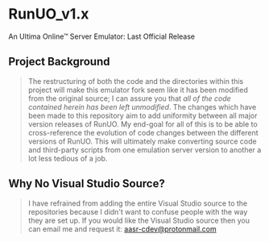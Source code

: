 # RunUO_v1.x
An Ultima Online™ Server Emulator: Last Official Release 

## Project Background
> The restructuring of both the code and the directories within this project will make this emulator fork seem like it has been modified from the original source; I can assure you that *all of the code contained herein has been left unmodified*. The changes which have been made to this repository aim to add uniformity between all major version releases of RunUO. My end-goal for all of this is to be able to cross-reference the evolution of code changes between the different versions of RunUO. This will ultimately make converting source code and third-party scripts from one emulation server version to another a lot less tedious of a job.

## Why No Visual Studio Source?
> I have refrained from adding the entire Visual Studio source to the repositories because I didn't want to confuse people with the way they are set up. If you would like the Visual Studio source then you can email me and request it: aasr-cdev@protonmail.com
